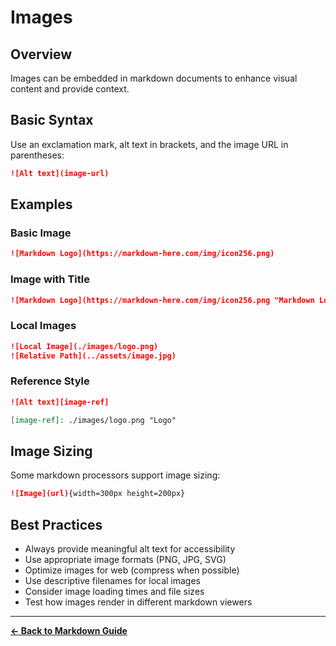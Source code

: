 # Images

## Overview
Images can be embedded in markdown documents to enhance visual content and provide context.

## Basic Syntax
Use an exclamation mark, alt text in brackets, and the image URL in parentheses:

```markdown
![Alt text](image-url)
```

## Examples

### Basic Image
```markdown
![Markdown Logo](https://markdown-here.com/img/icon256.png)
```

### Image with Title
```markdown
![Markdown Logo](https://markdown-here.com/img/icon256.png "Markdown Logo")
```

### Local Images
```markdown
![Local Image](./images/logo.png)
![Relative Path](../assets/image.jpg)
```

### Reference Style
```markdown
![Alt text][image-ref]

[image-ref]: ./images/logo.png "Logo"
```

## Image Sizing
Some markdown processors support image sizing:

```markdown
![Image](url){width=300px height=200px}
```

## Best Practices
- Always provide meaningful alt text for accessibility
- Use appropriate image formats (PNG, JPG, SVG)
- Optimize images for web (compress when possible)
- Use descriptive filenames for local images
- Consider image loading times and file sizes
- Test how images render in different markdown viewers

---

**[← Back to Markdown Guide](../MARKDOWN.md)**
